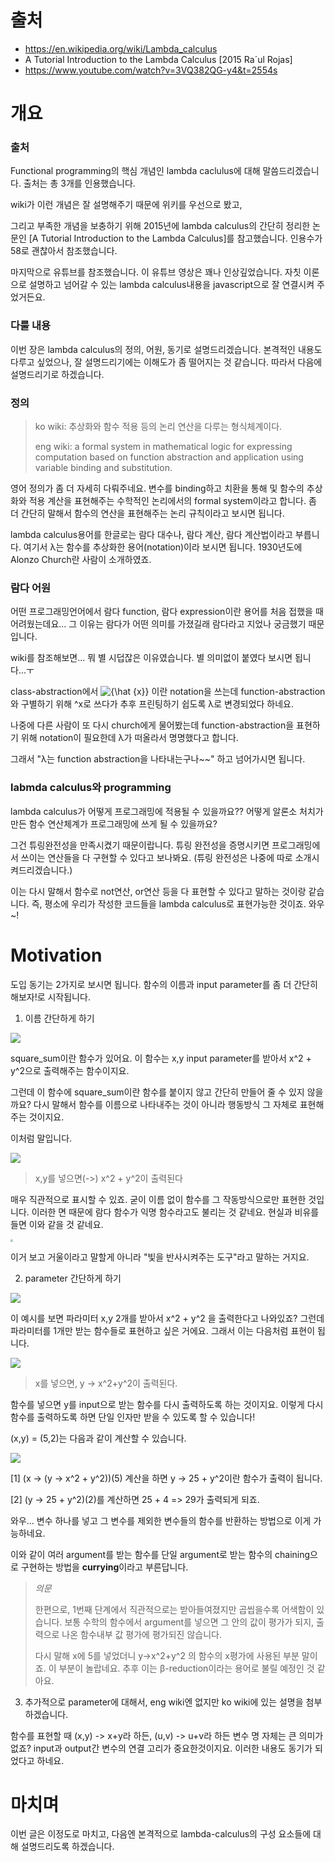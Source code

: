 # 출처

* https://en.wikipedia.org/wiki/Lambda_calculus
* A Tutorial Introduction to the Lambda Calculus [2015 Ra´ul Rojas]
* https://www.youtube.com/watch?v=3VQ382QG-y4&t=2554s



# 개요

### 출처

Functional programming의 핵심 개념인 lambda caclulus에 대해 말씀드리겠습니다.  출처는 총 3개를 인용했습니다. 

wiki가 이런 개념은 잘 설명해주기 때문에 위키를 우선으로 봤고, 

그리고 부족한 개념을 보충하기 위해 2015년에 lambda calculus의 간단히 정리한 논문인 [A Tutorial Introduction to the Lambda Calculus]를 참고했습니다. 인용수가 58로 괜찮아서 참조했습니다. 

마지막으로 유튜브를 참조했습니다. 이 유튜브 영상은 꽤나 인상깊었습니다. 자칫 이론으로 설명하고 넘어갈 수 있는 lambda calculus내용을 javascript으로 잘 연결시켜 주었거든요.



### 다룰 내용

이번 장은 lambda calculus의 정의, 어원, 동기로 설명드리겠습니다. 본격적인 내용도 다루고 싶었으나, 잘 설명드리기에는 이해도가 좀 떨어지는 것 같습니다. 따라서 다음에 설명드리기로 하겠습니다. 



### 정의

> ko wiki: 추상화와 함수 적용 등의 논리 연산을 다루는 형식체계이다.
>
> eng wiki: a formal system in mathematical logic for expressing computation based on function abstraction and application using variable binding and substitution. 

영어 정의가 좀 더 자세히 다뤄주네요. 변수를 binding하고 치환을 통해 및 함수의 추상화와 적용 계산을 표현해주는 수학적인 논리에서의 formal system이라고 합니다. 좀 더 간단히 말해서 함수의 연산을 표현해주는 논리 규칙이라고 보시면 됩니다.



lambda calculus용어를 한글로는 람다 대수나, 람다 계산, 람다 계산법이라고 부릅니다. 여기서 λ는 함수를 추상화한 용어(notation)이라 보시면 됩니다. 1930년도에 Alonzo Church란 사람이 소개하였죠.



### 람다 어원

어떤 프로그래밍언어에서 람다 function, 람다 expression이란 용어를 처음 접했을 때 어려웠는데요... 그 이유는 람다가 어떤 의미를 가졌길래 람다라고 지었나 궁금했기 때문입니다.

wiki를 참조해보면... 뭐 별 시덥잖은 이유였습니다. 별 의미없이 붙였다 보시면 됩니다...ㅜ

class-abstraction에서 ![{\hat {x}}](https://wikimedia.org/api/rest_v1/media/math/render/svg/18d95a7845e4e16ffb7e18ab37a208d0ab18e0e0) 이란 notation을 쓰는데 function-abstraction와 구별하기 위해 ^x로 쓰다가 추후 프린팅하기 쉽도록 λ로 변경되었다 하네요. 

나중에 다른 사람이 또 다시 church에게 물어봤는데 function-abstraction을 표현하기 위해 notation이 필요한데 λ가 떠올라서 명명했다고 합니다.

그래서 "λ는 function abstraction을 나타내는구나~~" 하고 넘어가시면 됩니다.



### labmda calculus와 programming

lambda calculus가 어떻게 프로그래밍에 적용될 수 있을까요?? 어떻게 알론소 처치가 만든 함수 연산체계가 프로그래밍에 쓰게 될 수 있을까요?

그건 튜링완전성을 만족시켰기 때문이랍니다. 튜링 완전성을 증명시키면 프로그래밍에서 쓰이는 연산들을 다 구현할 수 있다고 보나봐요. (튜링 완전성은 나중에 따로 소개시켜드리겠습니다.)

이는 다시 말해서 함수로 not연산, or연산 등을 다 표현할 수 있다고 말하는 것이랑 같습니다. 즉, 평소에 우리가 작성한 코드들을 lambda calculus로 표현가능한 것이죠. 와우~!



# Motivation

도입 동기는 2가지로 보시면 됩니다. 함수의 이름과 input parameter를 좀 더 간단히 해보자!로 시작됩니다.

1. 이름 간단하게 하기

![](https://wikimedia.org/api/rest_v1/media/math/render/svg/6020e0858d923aa15ab308584dac8af2d003b879)

square_sum이란 함수가 있어요. 이 함수는 x,y input parameter를 받아서 x^2 + y^2으로 출력해주는 함수이지요.

그런데 이 함수에 square_sum이란 함수를 붙이지 않고 간단히 만들어 줄 수 있지 않을까요? 다시 말해서 함수를 이름으로 나타내주는 것이 아니라 행동방식 그 자체로 표현해주는 것이지요.

이처럼 말입니다.

![](https://wikimedia.org/api/rest_v1/media/math/render/svg/89bf7c479bc1935d1ddd0519cde149591d0e541b)

> x,y를 넣으면(->)  x^2 + y^2이 출력된다

매우 직관적으로 표시할 수 있죠. 굳이 이름 없이 함수를 그 작동방식으로만 표현한 것입니다. 이러한 면 때문에 람다 함수가 익명 함수라고도 불리는 것 같네요.
현실과 비유를 들면 이와 같을 것 같네요.



<img src="http://img2.tmon.kr/cdn3/deals/2019/11/05/2667388858/2667388858_front_3c2cf058ae.jpg" style="zoom: 25%;" />

이거 보고 거울이라고 말할게 아니라 "빛을 반사시켜주는 도구"라고 말하는 거지요.



2. parameter 간단하게 하기

![](https://wikimedia.org/api/rest_v1/media/math/render/svg/89bf7c479bc1935d1ddd0519cde149591d0e541b)

이 예시를 보면 파라미터 x,y 2개를 받아서 x^2 + y^2 을 출력한다고 나와있죠? 그런데 파라미터를 1개만 받는 함수들로 표현하고 싶은 거에요. 그래서 이는 다음처럼 표현이 됩니다.

![](https://wikimedia.org/api/rest_v1/media/math/render/svg/012fc8f19ed14bf232ee8deefe4ae84dc507875d)

> x를 넣으면, y -> x^2+y^2이 출력된다.

함수를 넣으면 y를 input으로 받는 함수를 다시 출력하도록 하는 것이지요. 이렇게 다시 함수를 출력하도록 하면 단일 인자만 받을 수 있도록 할 수 있습니다!

(x,y) = (5,2)는 다음과 같이 계산할 수 있습니다.

![](https://wikimedia.org/api/rest_v1/media/math/render/svg/951bcb4894272800f3c7e53a20b4fbc1f7c5331d)

[1]   (x -> (y -> x^2 + y^2))(5) 계산을 하면 y -> 25 + y^2이란 함수가 출력이 됩니다.

[2]    (y -> 25 + y^2)(2)를 계산하면 25 + 4 => 29가 출력되게 되죠.

와우... 변수 하나를 넣고 그 변수를 제외한 변수들의 함수를 반환하는 방법으로 이게 가능하네요. 

이와 같이 여러 argument를 받는 함수를 단일 argument로 받는 함수의 chaining으로 구현하는 방법을 **currying**이라고 부른답니다.



> *의문*
>
> 한편으로, 1번째 단계에서 직관적으로는 받아들여졌지만 곱씹을수록 어색함이 있습니다. 보통 수학의 함수에서 argument를 넣으면 그 안의 값이 평가가 되지, 출력으로 나온 함수내부 값 평가에 평가되진 않습니다. 
>
> 다시 말해 x에 5를 넣었더니 y->x^2+y^2 의 함수의 x평가에 사용된 부분 말이죠.  이 부분이 놀랍네요.  추후 이는 β-reduction이라는 용어로 불릴 예정인 것 같아요.



3. 추가적으로 parameter에 대해서, eng wiki엔 없지만 ko wiki에 있는 설명을 첨부하겠습니다.

함수를 표현할 때 (x,y) -> x+y라 하든, (u,v) -> u+v라 하든 변수 명 자체는 큰 의미가 없죠? input과 output간 변수의 연결 고리가 중요한것이지요. 이러한 내용도 동기가 되었다고 하네요.



# 마치며

이번 글은 이정도로 마치고, 다음엔 본격적으로 lambda-calculus의 구성 요소들에 대해 설명드리도록 하겠습니다.

